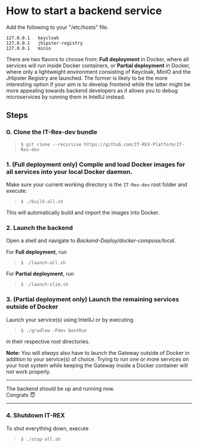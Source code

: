 # How to start a backend service

Add the following to your "/etc/hosts" file.

```
127.0.0.1   keycloak
127.0.0.1   jhipster-registry
127.0.0.1   minio
```

There are two flavors to choose from: **Full deployment** in Docker, where all services will run inside Docker containers, or **Partial deployment** in Docker, where only a lightweight environment consisting of Keycloak, MinIO and the JHipster Registry are launched.
The former is likely to be the more interesting option if your aim is to develop frontend while the latter might be more appealing towards backend developers as it allows you to debug microservices by running them in IntelliJ instead.

## Steps

### 0. Clone the IT-Rex-dev bundle

> `$ git clone --recursive https://github.com/IT-REX-Platform/IT-Rex-dev`

### 1. **(Full deployment only)** Compile and load Docker images for all services into your local Docker daemon.  

Make sure your current working directory is the `IT-Rex-dev` root folder and execute:
> `$ ./build-all.sh`

This will automatically build and import the images into Docker.

### 2. Launch the backend

Open a shell and navigate to *Backend-Deploy/docker-compose/local*.

For **Full deployment**, run
> `$ ./launch-all.sh`  

For **Partial deployment**, run
> `$ ./launch-slim.sh`  

### 3. **(Partial deployment only)** Launch the remaining services outside of Docker

Launch your service(s) using IntelliJ or by executing
> `$ ./gradlew -Pdev bootRun`

in their respective root directories.

**Note:** You will *always* also have to launch the Gateway outside of Docker in addition to your service(s) of choice.
Trying to run one or more services on your host system while keeping the Gateway inside a Docker container will not work properly.

---

The backend should be up and running now.  
Congrats 😇

---

### 4. Shutdown IT-REX

To shut everything down, execute
> `$ ./stop-all.sh`  
